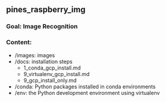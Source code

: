 ## pines_raspberry_img

### Goal: Image Recognition 
### Content: 
 * /images: images 
 * /docs: installation steps  
   * 1_conda_gcp_install.md 
   * 9_virtualenv_gcp_install.md
   * 9_gcp_install_only.md
 * /conda: Python packages installed in conda environments  
 * /env: the Python development environment using virtualenv

